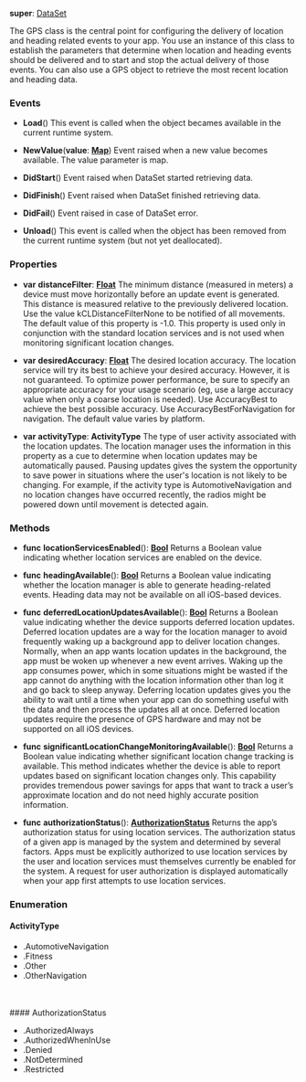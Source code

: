 **super**: [DataSet](DataSet.md)

The GPS class is the central point for configuring the delivery of location and heading related events to your app. You use an instance of this class to establish the parameters that determine when location and heading events should be delivered and to start and stop the actual delivery of those events. You can also use a GPS object to retrieve the most recent location and heading data.

### Events

* **Load**()
This event is called when the object becames available in the current runtime system.

* **NewValue**(**value**: <strong>[Map](../gravity/maps.md)</strong>)
Event raised when a new value becomes available. The value parameter is map.

* **DidStart**()
Event raised when DataSet started retrieving data.

* **DidFinish**()
Event raised when DataSet finished retrieving data.

* **DidFail**()
Event raised in case of DataSet error.

* **Unload**()
This event is called when the object has been removed from the current runtime system (but not yet deallocated).



### Properties

* **var** **distanceFilter**: **[Float](../gravity/types.md)**
The minimum distance (measured in meters) a device must move horizontally before an update event is generated. This distance is measured relative to the previously delivered location. Use the value kCLDistanceFilterNone to be notified of all movements. The default value of this property is -1.0. This property is used only in conjunction with the standard location services and is not used when monitoring significant location changes.

* **var** **desiredAccuracy**: **[Float](../gravity/types.md)**
The desired location accuracy. The location service will try its best to achieve your desired accuracy. However, it is not guaranteed. To optimize power performance, be sure to specify an appropriate accuracy for your usage scenario (eg, use a large accuracy value when only a coarse location is needed). Use AccuracyBest to achieve the best possible accuracy. Use AccuracyBestForNavigation for navigation. The default value varies by platform.

* **var** **activityType**: **ActivityType**
The type of user activity associated with the location updates. The location manager uses the information in this property as a cue to determine when location updates may be automatically paused. Pausing updates gives the system the opportunity to save power in situations where the user's location is not likely to be changing. For example, if the activity type is AutomotiveNavigation and no location changes have occurred recently, the radios might be powered down until movement is detected again.



### Methods

* **func** **locationServicesEnabled**(): <strong>[Bool](../gravity/types.md)</strong> 
Returns a Boolean value indicating whether location services are enabled on the device.

* **func** **headingAvailable**(): <strong>[Bool](../gravity/types.md)</strong> 
Returns a Boolean value indicating whether the location manager is able to generate heading-related events. Heading data may not be available on all iOS-based devices.

* **func** **deferredLocationUpdatesAvailable**(): <strong>[Bool](../gravity/types.md)</strong> 
Returns a Boolean value indicating whether the device supports deferred location updates. Deferred location updates are a way for the location manager to avoid frequently waking up a background app to deliver location changes. Normally, when an app wants location updates in the background, the app must be woken up whenever a new event arrives. Waking up the app consumes power, which in some situations might be wasted if the app cannot do anything with the location information other than log it and go back to sleep anyway. Deferring location updates gives you the ability to wait until a time when your app can do something useful with the data and then process the updates all at once. Deferred location updates require the presence of GPS hardware and may not be supported on all iOS devices.

* **func** **significantLocationChangeMonitoringAvailable**(): <strong>[Bool](../gravity/types.md)</strong> 
Returns a Boolean value indicating whether significant location change tracking is available. This method indicates whether the device is able to report updates based on significant location changes only. This capability provides tremendous power savings for apps that want to track a user’s approximate location and do not need highly accurate position information.

* **func** **authorizationStatus**(): <strong><a href="#_enum_AuthorizationStatus">AuthorizationStatus</a></strong> 
Returns the app’s authorization status for using location services. The authorization status of a given app is managed by the system and determined by several factors. Apps must be explicitly authorized to use location services by the user and location services must themselves currently be enabled for the system. A request for user authorization is displayed automatically when your app first attempts to use location services.





### Enumeration

#### ActivityType
 * .AutomotiveNavigation
 * .Fitness
 * .Other
 * .OtherNavigation

<br><br>#### AuthorizationStatus
 * .AuthorizedAlways
 * .AuthorizedWhenInUse
 * .Denied
 * .NotDetermined
 * .Restricted

<br><br>

